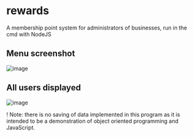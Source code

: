 # rewards
A membership point system for administrators of businesses, run in the cmd with NodeJS

## Menu screenshot
![image](https://user-images.githubusercontent.com/60218942/203934750-9a382575-e5c4-47b5-a29e-29891c6dc9c2.png)

## All users displayed 
![image](https://user-images.githubusercontent.com/60218942/203934776-1beec737-2894-4d6e-8f76-aa829366e491.png)

! Note: there is no saving of data implemented in this program as it is intended to be a demonstration of object oriented programming and JavaScript. 
